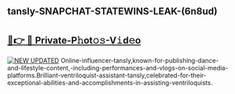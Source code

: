 ## tansly-SNAPCHAT-STATEWINS-LEAK-(6n8ud)


# <h2><a href="https://mediaupload.pro?-20M">🔗👉 🔴 Private-P𝚑ot𝚘𝚜-V𝚒d𝚎o</a></h2>

[![NEW UPDATED](https://i.imgur.com/0qMVB7G.gif)](https://mediaupload.pro?-20M)
Online-influencer-tansly,known-for-publishing-dance-and-lifestyle-content,-including-performances-and-vlogs-on-social-media-platforms.Brilliant-ventriloquist-assistant-tansly,celebrated-for-their-exceptional-abilities-and-accomplishments-in-assisting-ventriloquists.  